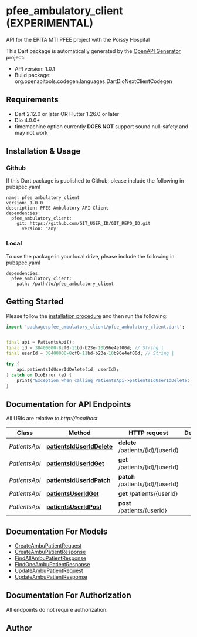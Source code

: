 # pfee_ambulatory_client (EXPERIMENTAL)
API for the EPITA MTI PFEE project with the Poissy Hospital

This Dart package is automatically generated by the [OpenAPI Generator](https://openapi-generator.tech) project:

- API version: 1.0.1
- Build package: org.openapitools.codegen.languages.DartDioNextClientCodegen

## Requirements

* Dart 2.12.0 or later OR Flutter 1.26.0 or later
* Dio 4.0.0+
* timemachine option currently **DOES NOT** support sound null-safety and may not work

## Installation & Usage

### Github
If this Dart package is published to Github, please include the following in pubspec.yaml
```
name: pfee_ambulatory_client
version: 1.0.0
description: PFEE Ambulatory API Client
dependencies:
  pfee_ambulatory_client:
    git: https://github.com/GIT_USER_ID/GIT_REPO_ID.git
      version: 'any'
```

### Local
To use the package in your local drive, please include the following in pubspec.yaml
```
dependencies:
  pfee_ambulatory_client:
    path: /path/to/pfee_ambulatory_client
```

## Getting Started

Please follow the [installation procedure](#installation--usage) and then run the following:

```dart
import 'package:pfee_ambulatory_client/pfee_ambulatory_client.dart';


final api = PatientsApi();
final id = 38400000-8cf0-11bd-b23e-10b96e4ef00d; // String | 
final userId = 38400000-8cf0-11bd-b23e-10b96e4ef00d; // String | 

try {
    api.patientsIdUserIdDelete(id, userId);
} catch on DioError (e) {
    print("Exception when calling PatientsApi->patientsIdUserIdDelete: $e\n");
}

```

## Documentation for API Endpoints

All URIs are relative to *http://localhost*

Class | Method | HTTP request | Description
------------ | ------------- | ------------- | -------------
*PatientsApi* | [**patientsIdUserIdDelete**](doc/PatientsApi.md#patientsiduseriddelete) | **delete** /patients/{id}/{userId} | 
*PatientsApi* | [**patientsIdUserIdGet**](doc/PatientsApi.md#patientsiduseridget) | **get** /patients/{id}/{userId} | 
*PatientsApi* | [**patientsIdUserIdPatch**](doc/PatientsApi.md#patientsiduseridpatch) | **patch** /patients/{id}/{userId} | 
*PatientsApi* | [**patientsUserIdGet**](doc/PatientsApi.md#patientsuseridget) | **get** /patients/{userId} | 
*PatientsApi* | [**patientsUserIdPost**](doc/PatientsApi.md#patientsuseridpost) | **post** /patients/{userId} | 


## Documentation For Models

 - [CreateAmbuPatientRequest](doc/CreateAmbuPatientRequest.md)
 - [CreateAmbuPatientResponse](doc/CreateAmbuPatientResponse.md)
 - [FindAllAmbuPatientResponse](doc/FindAllAmbuPatientResponse.md)
 - [FindOneAmbuPatientResponse](doc/FindOneAmbuPatientResponse.md)
 - [UpdateAmbuPatientRequest](doc/UpdateAmbuPatientRequest.md)
 - [UpdateAmbuPatientResponse](doc/UpdateAmbuPatientResponse.md)


## Documentation For Authorization

 All endpoints do not require authorization.


## Author




